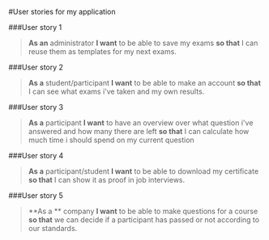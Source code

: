 #User stories for my application

###User story 1
> **As an** administrator **I want** to be able to save my exams **so that** I can reuse them as templates for my next exams.

###User story 2
> **As a** student/participant **I want** to be able to make an account **so that** I can see what exams i've taken and my own results.

###User story 3
> **As a** participant **I want** to have an overview over what question i've answered and how many there are left **so that** I can calculate how
> much time i should spend on my current question

###User story 4
> **As a** participant/student **I want** to be able to download my certificate **so that** I can show it as proof in job interviews.

###User story 5
> **As a ** company **I want** to be able to make questions for a course **so that** we can decide if a participant has passed or not according to our standards.


